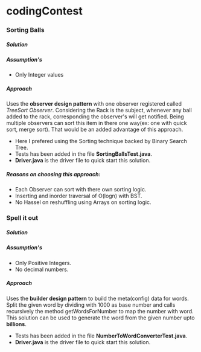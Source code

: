 # codingContest
### Sorting Balls 
##### Solution
##### Assumption's
* Only Integer values 
##### Approach
 Uses the **observer design pattern**  with one observer registered called *TreeSort Observer*. Considering the Rack is the subject,  whenever any ball added to the rack, corresponding the observer's will get notified. 
 Being multiple observers can sort this item in there one way(ex: one with quick sort, merge sort). That would be an added advantage of this approach.

 * Here I prefered using the Sorting technique backed by Binary Search Tree.
 * Tests has been added in the file **SortingBallsTest.java**.
 * **Driver.java** is the driver file to quick start this solution.
 
##### Reasons on choosing this approach:
 * Each Observer can sort with there own sorting logic.
 * Inserting and inorder traversal of O(logn) with BST.
 * No Hassel on reshuffling using Arrays on sorting logic.
 
 ### Spell it out 
##### Solution

##### Assumption's
* Only Positive Integers.
* No decimal numbers.

##### Approach

Uses the **builder design pattern**  to build the meta(config) data for words.
Split the given word by dividing with 1000 as base number and calls recursively the method getWordsForNumber to map the number with word. 
This solution can be used to generate the word from the given number upto **billions**.
 * Tests has been added in the file **NumberToWordConverterTest.java**.
 * **Driver.java** is the driver file to quick start this solution.
 

